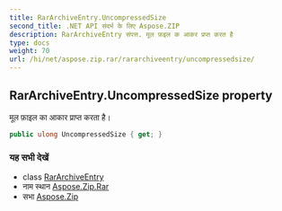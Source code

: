 ```yaml
---
title: RarArchiveEntry.UncompressedSize
second_title: .NET API संदर्भ के लिए Aspose.ZIP
description: RarArchiveEntry संपत्त. मूल फ़इल क आकर प्रप्त करत है
type: docs
weight: 70
url: /hi/net/aspose.zip.rar/rararchiveentry/uncompressedsize/
---
```

## RarArchiveEntry.UncompressedSize property

मूल फ़ाइल का आकार प्राप्त करता है।

```csharp
public ulong UncompressedSize { get; }
```

### यह सभी देखें

* class [RarArchiveEntry](../)
* नाम स्थान [Aspose.Zip.Rar](../../rararchiveentry/)
* सभा [Aspose.Zip](../../../)


